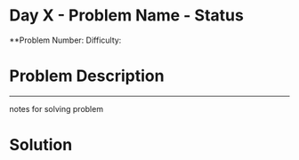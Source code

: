 
<h1> Day X - Problem Name - Status </h1>

**Problem Number: 
Difficulty: 

<h1> Problem Description </h1>


-----
notes for solving problem 

<h1> Solution </h1>
